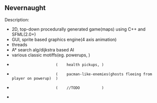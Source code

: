 Nevernaught
--------------
Description:
- 2D, top-down procedurally generated game(maps) using C++ and SFML(2.0+)
- GUI, sprite based graphics engine(4 axis animation)
- threads
- A* search alg/dijkstra based AI
- various classic motiffs(eg. powerups,       )
-                         (    health pickups, )
-                         (    pacman-like-enemies(ghosts fleeing from player on powerup)  )
-                         (    //TODO          )
-
